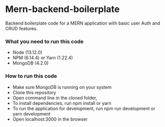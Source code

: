 # Mern-backend-boilerplate
Backend boilerplate code for a MERN application with basic user Auth and CRUD features.

### What you need to run this code
- Node (13.12.0)
- NPM (6.14.4) or Yarn (1.22.4)
- MongoDB (4.2.0)
### How to run this code
- Make sure MongoDB is running on your system
- Clone this repository
- Open command line in the cloned folder,
- To install dependencies, run npm install or yarn
- To run the application for development, run npm run development or yarn development
- Open localhost:3000 in the browser
